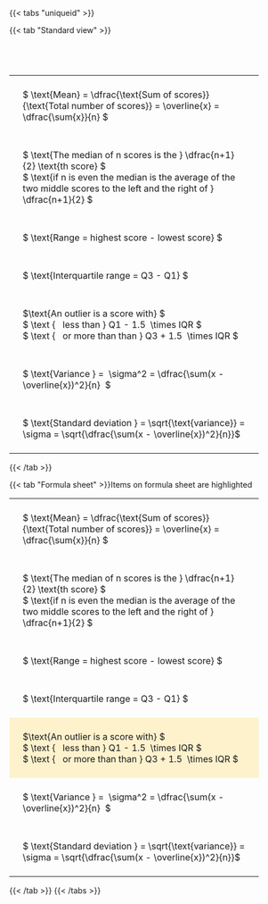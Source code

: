 ---
---

{{< tabs "uniqueid" >}}

{{< tab "Standard view" >}}

#  
<br>
<style type="text/css">
#T_b1a83 th.col_heading {
  text-align: left;
  font-size: 1em;
}
#T_b1a83 td {
  text-align: left;
  font-size: 1em;
  padding: 1.5em;
}
#T_b1a83_row0_col0, #T_b1a83_row1_col0, #T_b1a83_row2_col0, #T_b1a83_row3_col0, #T_b1a83_row4_col0, #T_b1a83_row5_col0, #T_b1a83_row6_col0 {
  width: 400px;
  white-space: pre-wrap;
}
</style>
<table id="T_b1a83">
  <thead>
  </thead>
  <tbody>
    <tr>
      <td id="T_b1a83_row0_col0" class="data row0 col0" >$ \text{Mean} = \dfrac{\text{Sum of scores}}{\text{Total number of scores}} = \overline{x} = \dfrac{\sum{x}}{n} $</td>
    </tr>
    <tr>
      <td id="T_b1a83_row1_col0" class="data row1 col0" >$ \text{The median of n scores is the } \dfrac{n+1}{2} \text{th score} $
$ \text{if n is even the median is the average of the two middle scores to the left and the right of }  \dfrac{n+1}{2} $</td>
    </tr>
    <tr>
      <td id="T_b1a83_row2_col0" class="data row2 col0" >$ \text{Range = highest score - lowest score} $</td>
    </tr>
    <tr>
      <td id="T_b1a83_row3_col0" class="data row3 col0" >$ \text{Interquartile range = Q3 - Q1} $</td>
    </tr>
    <tr>
      <td id="T_b1a83_row4_col0" class="data row4 col0" >$\text{An outlier is a score with} $
$ \text {   less than } Q1 - 1.5  \times IQR $
$ \text {   or more than than } Q3 + 1.5  \times IQR $</td>
    </tr>
    <tr>
      <td id="T_b1a83_row5_col0" class="data row5 col0" >$ \text{Variance } =  \sigma^2 = \dfrac{\sum(x - \overline{x})^2}{n}  $</td>
    </tr>
    <tr>
      <td id="T_b1a83_row6_col0" class="data row6 col0" >$ \text{Standard deviation } = \sqrt{\text{variance}} =  \sigma = \sqrt{\dfrac{\sum(x - \overline{x})^2}{n}}$</td>
    </tr>
  </tbody>
</table>
{{< /tab >}}

{{< tab "Formula sheet" >}}Items on formula sheet are highlighted
<br>
<style type="text/css">
#T_e16c6 th.col_heading {
  text-align: left;
  font-size: 1em;
}
#T_e16c6 td {
  text-align: left;
  font-size: 1em;
  padding: 1.5em;
}
#T_e16c6_row0_col0, #T_e16c6_row1_col0, #T_e16c6_row2_col0, #T_e16c6_row3_col0, #T_e16c6_row5_col0, #T_e16c6_row6_col0 {
  width: 400px;
  white-space: pre-wrap;
}
#T_e16c6_row4_col0 {
  width: 400px;
  background-color: rgba(255,194,10, 0.2);
  white-space: pre-wrap;
}
</style>
<table id="T_e16c6">
  <thead>
  </thead>
  <tbody>
    <tr>
      <td id="T_e16c6_row0_col0" class="data row0 col0" >$ \text{Mean} = \dfrac{\text{Sum of scores}}{\text{Total number of scores}} = \overline{x} = \dfrac{\sum{x}}{n} $</td>
    </tr>
    <tr>
      <td id="T_e16c6_row1_col0" class="data row1 col0" >$ \text{The median of n scores is the } \dfrac{n+1}{2} \text{th score} $
$ \text{if n is even the median is the average of the two middle scores to the left and the right of }  \dfrac{n+1}{2} $</td>
    </tr>
    <tr>
      <td id="T_e16c6_row2_col0" class="data row2 col0" >$ \text{Range = highest score - lowest score} $</td>
    </tr>
    <tr>
      <td id="T_e16c6_row3_col0" class="data row3 col0" >$ \text{Interquartile range = Q3 - Q1} $</td>
    </tr>
    <tr>
      <td id="T_e16c6_row4_col0" class="data row4 col0" >$\text{An outlier is a score with} $
$ \text {   less than } Q1 - 1.5  \times IQR $
$ \text {   or more than than } Q3 + 1.5  \times IQR $</td>
    </tr>
    <tr>
      <td id="T_e16c6_row5_col0" class="data row5 col0" >$ \text{Variance } =  \sigma^2 = \dfrac{\sum(x - \overline{x})^2}{n}  $</td>
    </tr>
    <tr>
      <td id="T_e16c6_row6_col0" class="data row6 col0" >$ \text{Standard deviation } = \sqrt{\text{variance}} =  \sigma = \sqrt{\dfrac{\sum(x - \overline{x})^2}{n}}$</td>
    </tr>
  </tbody>
</table>
{{< /tab >}}
{{< /tabs >}}